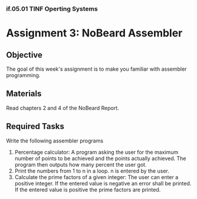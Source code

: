 ### if.05.01 TINF Operting Systems

# Assignment 3: NoBeard Assembler
## Objective
The goal of this week's assignment is to make you familiar with assembler programming.

## Materials
Read chapters 2 and 4 of the NoBeard Report.

## Required Tasks
Write the following assembler programs
1. Percentage calculator: A program asking the user for the maximum number of points to be achieved and the points actually achieved. The program then outputs how many percent the user got.
2. Print the numbers from 1 to n in a loop. n is entered by the user.
3. Calculate the prime factors of a given integer: The user can enter a positive integer. If the entered value is negative an error shall be printed. If the entered value is positive the prime factors are printed.
